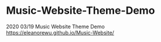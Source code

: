 # Music-Website-Theme-Demo
2020 03/19 Music Website Theme Demo  
https://eleanorewu.github.io/Music-Website/

